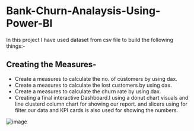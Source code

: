 # Bank-Churn-Analaysis-Using-Power-BI
In this project I have used dataset from csv file to build the following things:-
## Creating the Measures-
* Create a measures to calculate the no. of customers by using dax.
* Create a measures to calculate the lost customers by using dax.
* Create a measures to calculate the churn rate by using dax.
* Creating a final interactive Dashboard.I using a donut chart visuals and line clusterd column chart for showing our report.
and slicers using for filter our data and KPI cards is also used for showing the numbers. 


![image](https://github.com/laxmivish/Bank-Churn-Analaysis-Using-Power-BI/assets/129850080/2524fae5-d6fe-4437-9e30-be4a7b332217)
